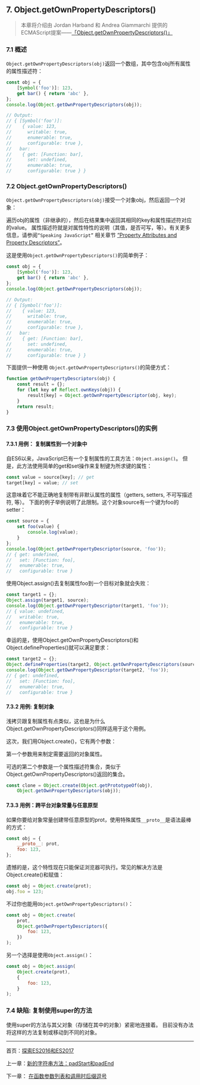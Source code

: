 ## 7. Object.getOwnPropertyDescriptors()

>本章将介绍由 Jordan Harband 和 Andrea Giammarchi 提供的ECMAScript提案——[「Object.getOwnPropertyDescriptors()」](https://tc39.github.io/proposal-object-getownpropertydescriptors/)

### 7.1 概述

`Object.getOwnPropertyDescriptors(obj)`返回一个数组，其中包含obj所有属性的属性描述符：

```js
const obj = {
    [Symbol('foo')]: 123,
    get bar() { return 'abc' },
};
console.log(Object.getOwnPropertyDescriptors(obj));

// Output:
// { [Symbol('foo')]:
//    { value: 123,
//      writable: true,
//      enumerable: true,
//      configurable: true },
//   bar:
//    { get: [Function: bar],
//      set: undefined,
//      enumerable: true,
//      configurable: true } }
```

### 7.2 Object.getOwnPropertyDescriptors()

` Object.getOwnPropertyDescriptors(obj) `接受一个对象obj，然后返回一个对象：

遍历obj的属性（非继承的），然后在结果集中返回其相同的key和属性描述符对应的value。
属性描述符就是对属性特性的说明（其值，是否可写，等）。有关更多信息，请参阅`“Speaking JavaScript”` 相关章节 [“Property Attributes and Property Descriptors”](http://speakingjs.com/es5/ch17.html#property_attributes)。

这是使用`Object.getOwnPropertyDescriptors()`的简单例子：

```js
const obj = {
    [Symbol('foo')]: 123,
    get bar() { return 'abc' },
};
console.log(Object.getOwnPropertyDescriptors(obj));

// Output:
// { [Symbol('foo')]:
//    { value: 123,
//      writable: true,
//      enumerable: true,
//      configurable: true },
//   bar:
//    { get: [Function: bar],
//      set: undefined,
//      enumerable: true,
//      configurable: true } }
```

下面提供一种使用 `Object.getOwnPropertyDescriptors()`的简便方式：

```js
function getOwnPropertyDescriptors(obj) {
    const result = {};
    for (let key of Reflect.ownKeys(obj)) {
        result[key] = Object.getOwnPropertyDescriptor(obj, key);
    }
    return result;
}
```

### 7.3 使用Object.getOwnPropertyDescriptors()的实例

#### 7.3.1 用例： 复制属性到一个对象中

自ES6以来，JavaScript已有一个复制属性的工具方法：`Object.assign()`。 但是，此方法使用简单的get和set操作来复制键为所求键的属性：

```js
const value = source[key]; // get
target[key] = value; // set
```

这意味着它不能正确地复制带有非默认属性的属性（getters, setters, 不可写描述符, 等）。
下面的例子举例说明了此限制。这个对象source有一个键为foo的setter：

```js
const source = {
    set foo(value) {
        console.log(value);
    }
};
console.log(Object.getOwnPropertyDescriptor(source, 'foo'));
// { get: undefined,
//   set: [Function: foo],
//   enumerable: true,
//   configurable: true }
```

使用Object.assign()去复制属性foo到一个目标对象就会失败：

```js
const target1 = {};
Object.assign(target1, source);
console.log(Object.getOwnPropertyDescriptor(target1, 'foo'));
// { value: undefined,
//   writable: true,
//   enumerable: true,
//   configurable: true }
```

幸运的是，使用Object.getOwnPropertyDescriptors()和Object.defineProperties()就可以满足要求：

```js
const target2 = {};
Object.defineProperties(target2, Object.getOwnPropertyDescriptors(source));
console.log(Object.getOwnPropertyDescriptor(target2, 'foo'));
// { get: undefined,
//   set: [Function: foo],
//   enumerable: true,
//   configurable: true }
```

#### 7.3.2 用例: 复制对象

浅拷贝跟复制属性有点类似，这也是为什么Object.getOwnPropertyDescriptors()同样适用于这个用例。

这次，我们用Object.create()，它有两个参数：

第一个参数用来制定需要返回的对象属性。

可选的第二个参数是一个属性描述符集合，类似于Object.getOwnPropertyDescriptors()返回的集合。

```js
const clone = Object.create(Object.getPrototypeOf(obj),
    Object.getOwnPropertyDescriptors(obj));
```

#### 7.3.3 用例：跨平台对象常量与任意原型

如果你要给对象常量创建带任意原型的prot，使用特殊属性`__proto__`是语法最棒的方式：

```js
const obj = {
    __proto__: prot,
    foo: 123,
};
```

遗憾的是，这个特性现在只能保证浏览器可执行。常见的解决方法是Object.create()和赋值：

```js
const obj = Object.create(prot);
obj.foo = 123;
```

不过你也能用`Object.getOwnPropertyDescriptors()`：

```js
const obj = Object.create(
    prot,
    Object.getOwnPropertyDescriptors({
        foo: 123,
    })
);
```

另一个选择是使用`Object.assign()`：

```js
const obj = Object.assign(
    Object.create(prot),
    {
        foo: 123,
    }
);
```

### 7.4 缺陷: 复制使用super的方法

使用super的方法与其父对象（存储在其中的对象）紧密地连接着。 目前没有办法将这样的方法复制或移动到不同的对象。

---

首页：[探索ES2016和ES2017](https://ecmascript-china.github.io/Exploring-ES2016-and-ES2017)

上一章：[新的字符串方法：padStart和padEnd](https://ecmascript-china.github.io/Exploring-ES2016-and-ES2017/6.新的字符串方法：padStart和padEnd)

下一章： [在函数参数列表和调用时后缀逗号](https://ecmascript-china.github.io/Exploring-ES2016-and-ES2017/8.%E5%9C%A8%E5%87%BD%E6%95%B0%E5%8F%82%E6%95%B0%E5%88%97%E8%A1%A8%E5%92%8C%E8%B0%83%E7%94%A8%E6%97%B6%E5%90%8E%E7%BC%80%E9%80%97%E5%8F%B7)